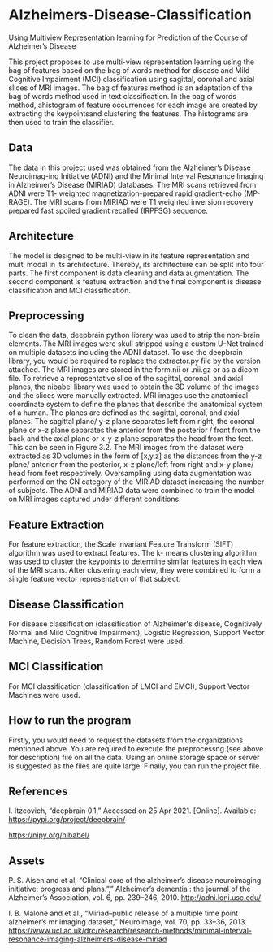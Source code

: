 # Alzheimers-Disease-Classification
Using Multiview Representation learning for Prediction of the Course of Alzheimer’s Disease

This project proposes to use multi-view representation learning using the bag of features based on the bag of words method for disease and Mild Cognitive Impairment (MCI) classification using sagittal, coronal and axial slices of MRI  images. The bag of features method is an adaptation of the bag of words method used in text classification.  In the bag of words method, ahistogram of feature occurrences for each image are created by extracting the keypointsand clustering the features. The histograms are then used to train the classifier.

## Data

The  data  in  this  project  used  was  obtained  from  the  Alzheimer’s  Disease  Neuroimag-ing Initiative (ADNI) and the Minimal Interval Resonance Imaging in Alzheimer’s Disease (MIRIAD) databases. The MRI scans retrieved from ADNI were T1- weighted magnetization-prepared rapid gradient-echo (MP-RAGE). The MRI scans from MIRIAD were T1 weighted inversion recovery prepared fast spoiled gradient recalled (IRPFSG) sequence.


## Architecture

The model is designed to be multi-view in its feature representation and multi modal in its architecture. Thereby, its architecture can be split into four parts. The first component is data cleaning and data augmentation. The second component is feature extraction and the final component is disease classification and MCI classification. 

## Preprocessing

To clean the data, deepbrain python library was used to strip the non-brain elements. The MRI images were skull stripped using a custom U-Net trained on multiple datasets including the ADNI dataset. To use the deepbrain library, you would be required to replace the extractor.py file by the version attached. 
The MRI images are stored in the form.nii or .nii.gz or as a dicom file. To retrieve a representative slice of the sagittal, coronal, and axial planes, the nibabel library was used to obtain the 3D volume of the images and the slices were manually extracted. MRI images use the anatomical coordinate system to define the planes that describe the anatomical system of a human. The planes are defined as the sagittal, coronal, and axial planes. The sagittal plane/ y-z plane separates left from right, the coronal plane or x-z plane separates the anterior from the posterior / front from the back and the axial plane or x-y-z plane separates the head from the feet. This can be seen in Figure 3.2. The MRI images from the dataset were extracted as 3D volumes in the form of [x,y,z] as the distances from the y-z plane/ anterior from the posterior, x-z plane/left from right and x-y plane/ head from feet respectively. 
Oversampling using data augmentation was performed on the CN category of the MIRIAD dataset increasing the number of subjects. The ADNI and MIRIAD data were combined to train the model on MRI images captured under different conditions. 

## Feature Extraction 
For feature extraction, the Scale Invariant Feature Transform (SIFT) algorithm was used to extract features. The k- means clustering algorithm was used to cluster the keypoints to determine similar features in each view of the MRI scans. After clustering each view, they were combined to form a single feature vector representation of that subject.

## Disease Classification

For disease classification (classification of Alzheimer's disease, Cognitively Normal and Mild Cognitive Impairment), Logistic Regression, Support Vector Machine, Decision Trees, Random Forest were used.

## MCI Classification

For MCI classification (classification of LMCI and EMCI), Support Vector Machines were used.

## How to run the program

Firstly, you would need to request the datasets from the organizations mentioned above. You are required to execute the preprocessng (see above for description) file on all the data. Using an online storage space or server is suggested as the files are quite large. Finally, you can run the project file. 

## References
I. Itzcovich, “deepbrain 0.1,” Accessed on 25 Apr 2021. [Online]. Available:
https://pypi.org/project/deepbrain/

https://nipy.org/nibabel/

## Assets
P. S. Aisen and et al, “Clinical core of the alzheimer’s disease neuroimaging initiative: progress and plans.”,” Alzheimer’s dementia : the journal of the Alzheimer’s
Association, vol. 6, pp. 239–246, 2010.
http://adni.loni.usc.edu/

I. B. Malone and et al., “Miriad–public release of a multiple time point alzheimer’s
mr imaging dataset,” NeuroImage, vol. 70, pp. 33–36, 2013.
https://www.ucl.ac.uk/drc/research/research-methods/minimal-interval-resonance-imaging-alzheimers-disease-miriad
